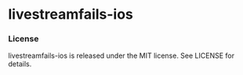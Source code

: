 # livestreamfails-ios

### License

livestreamfails-ios is released under the MIT license. See LICENSE for details.
